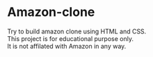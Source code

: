 # Amazon-clone
Try to build amazon clone using HTML and CSS.<br>
This project is for educational purpose only.<br>
It is not affilated with Amazon in any way.
